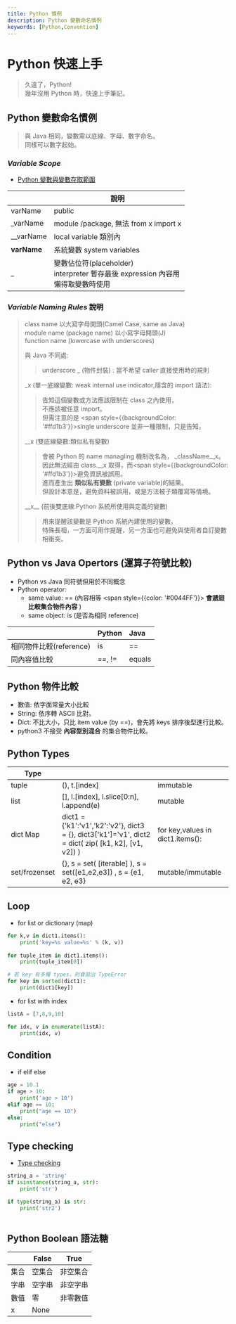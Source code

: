 ```yaml
---
title: Python 慣例
description: Python 變數命名慣例
keywords: [Python,Convention]
---
```


# Python 快速上手
> 久違了，Python!  
> 幾年沒用 Python 時，快速上手筆記。  



## Python 變數命名慣例
>
> 與 Java 相同，變數需以底線、字母、數字命名。  
> 同樣可以數字起始。  
>

### _Variable Scope_
* [Python 變數與變數存取範圍](./Advanced/Python_2_Variable_and_Scope)

|                |說明                          |
|----------------|-------------------------------|
|varName|public|
|_varName|module /package, 無法 from x import x|
|__varName|local variable 類別內|
|__varName__|系統變數 system variables|
| \_ | 變數佔位符(placeholder)<br/>interpreter 暫存最後 expression 內容用<br/>懶得取變數時使用 |

### <span id='variable_naming_rules'>_Variable Naming Rules_ 說明</span>
> 
> class name 以大寫字母開頭(Camel Case, same as Java)  
> module name (package name) 以小寫字母開頭(J)  
> function name (lowercase with underscores)
> 
> 與 Java 不同處:  
>> underscore _ (物件封裝) : 當不希望 caller 直接使用時的規則  
> 
> \_x (單一底線變數: weak internal use indicator,隱含的 import 語法):  
>> 告知這個變數或方法應該限制在 class 之內使用，  
>> 不應該被任意 import。  
>> 但需注意的是 <span style={{backgroundColor: '#ffd1b3'}}>single underscore 並非一種限制，只是告知</span>。    
>
> \_\_x (雙底線變數:類似私有變數)  
>> 會被 Python 的 name managling 機制改名為， _className__x。 
>> 因此無法經由 class.__x 取得，而<span style={{backgroundColor: '#ffd1b3'}}>避免資訊被誤用</span>。  
>> 進而產生出 __類似私有變數__ (private variable)的結果。  
>> 但設計本意是，避免資料被誤用，或是方法被子類覆寫等情境。  
>
> \_\_x\_\_ (前後雙底線:Python 系統所使用與定義的變數)  
>> 用來提醒該變數是 Python 系統內建使用的變數。   
>> 特殊長相，一方面可用作提醒，另一方面也可避免與使用者自訂變數相衝突。  
>


 

## Python vs Java Opertors (運算子符號比較)    
* Python vs Java 同符號但用於不同概念
* Python operator:
    * same value: == (內容相等 <span style={{color: '#0044FF'}}> __會遞迴比較集合物件內容__ </span>)  
    * same object: is (是否為相同 reference)  

|                |  Python | Java |
|:---------------|:--------|:-----|
|相同物件比較(reference)| is   | == |
|同內容值比較| ==, !=   | equals |

## Python 物件比較
* 數值: 依字面常量大小比較  
* String: 依序轉 ASCII 比對。  
* Dict: 不比大小，只比 item value (by ==)，會先將 keys 排序後型進行比較。  
* python3 不接受 __內容型別混合__ 的集合物件比較。

## Python Types

|     Type       |                         |                         |
|----------------|-------------------------|-----------------------------|
|     tuple       | (), t.[index]  |        immutable           |
|     list       | [], l.[index], l.slice[0:n],  l.append(e)  |        mutable  |
|     dict Map   | dict1 = {'k1':'v1','k2':'v2'},  dict3 = {}, dict3['k1']='v1',  dict2 = dict( zip( [k1, k2], [v1, v2]) )   |   for key,values in  dict1.items():    |
|     set/frozenset | \{\}, s = set( [iterable] ), s = set([e1,e2,e3]) , s = {e1, e2, e3}    | mutable/immutable |


## Loop

* for list or dictionary (map)

```python
for k,v in dict1.items():
    print('key=%s value=%s' % (k, v))
    
for tuple_item in dict1.items():
    print(tuple_item[0])

# 若 key 有多種 types，則會拋出 TypeError
for key in sorted(dict1):
    print(dict1[key])   
```

* for list with index

```python
listA = [7,8,9,10]

for idx, v in enumerate(listA):
    print(idx, v)
```

## Condition

* if elif else 

```python
age = 10.1
if age > 10:
    print('age > 10')
elif age == 10:
    print("age == 10")
else:
    print("else") 
```


## Type checking
* [Type checking](./Python_Loop_Condition)

```python
string_a = 'string'
if isinstance(string_a, str):
    print('str')

if type(string_a) is str:
    print('str2')
    
```

## Python Boolean 語法糖

|     | False                         |True                         |
|-----|-------------------------------|-----------------------------|
| 集合 | 空集合 |  非空集合        |
| 字串 | 空字串 |  非空字串        |
| 數值 |   零  | 非零數值          |
|  x  | None |   |